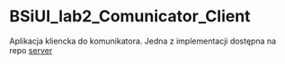# BSiUI_lab2_Comunicator_Client
Aplikacja kliencka do komunikatora.
Jedna z implementacji dostępna na repo [server]([https://link-url-here.org](https://github.com/danielglazer26/bsiui-communicator-server))

